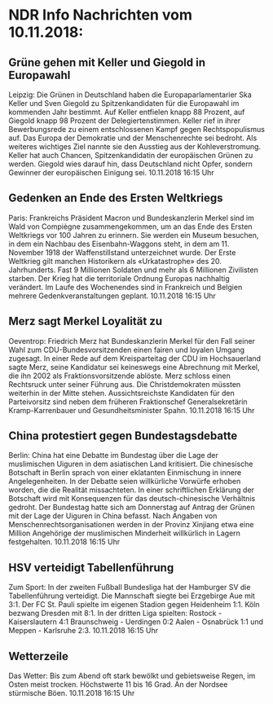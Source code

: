 # NDR Info Nachrichten vom 10.11.2018:


## Grüne gehen mit Keller und Giegold in Europawahl
Leipzig:	Die Grünen in Deutschland haben die Europaparlamentarier Ska Keller und Sven Giegold zu Spitzenkandidaten für die Europawahl im kommenden Jahr bestimmt. Auf Keller entfielen knapp 88 Prozent, auf Giegold knapp 98 Prozent der Delegiertenstimmen. Keller rief in ihrer Bewerbungsrede zu einem entschlossenen Kampf gegen Rechtspopulismus auf. Das Europa der Demokratie und der Menschenrechte sei bedroht. Als weiteres wichtiges Ziel nannte sie den Ausstieg aus der Kohleverstromung. Keller hat auch Chancen, Spitzenkandidatin der europäischen Grünen zu werden. Giegold wies darauf hin, dass Deutschland nicht Opfer, sondern Gewinner der europäischen Einigung sei. 10.11.2018 16:15 Uhr 

## Gedenken an Ende des Ersten Weltkriegs
Paris:	Frankreichs Präsident Macron und Bundeskanzlerin Merkel sind im Wald von Compiègne zusammengekommen, um an das Ende des Ersten Weltkriegs vor 100 Jahren zu erinnern. Sie werden ein Museum besuchen, in dem ein Nachbau des Eisenbahn-Waggons steht, in dem am 11. November 1918 der Waffenstillstand unterzeichnet wurde. Der Erste Weltkrieg gilt manchen Historikern als «Urkatastrophe» des 20. Jahrhunderts. Fast 9 Millionen Soldaten und mehr als 6 Millionen Zivilisten starben. Der Krieg hat die territoriale Ordnung Europas nachhaltig verändert. Im Laufe des Wochenendes sind in Frankreich und Belgien mehrere Gedenkveranstaltungen geplant. 10.11.2018 16:15 Uhr 

## Merz sagt Merkel Loyalität zu
Oeventrop:	Friedrich Merz hat Bundeskanzlerin Merkel für den Fall seiner Wahl zum CDU-Bundesvorsitzenden einen fairen und loyalen Umgang zugesagt. In einer Rede auf dem Kreisparteitag der CDU im Hochsauerland sagte Merz, seine Kandidatur sei keineswegs eine Abrechnung mit Merkel, die ihn 2002 als Fraktionsvorsitzende ablöste. Merz schloss einen Rechtsruck unter seiner Führung aus. Die Christdemokraten müssten weiterhin in der Mitte stehen. Aussichtsreichste Kandidaten für den Parteivorsitz sind neben dem früheren Fraktionschef Generalsekretärin Kramp-Karrenbauer und Gesundheitsminister Spahn. 10.11.2018 16:15 Uhr 

## China protestiert gegen Bundestagsdebatte
Berlin: China hat eine Debatte im Bundestag über die Lage der muslimischen Uiguren in dem asiatischen Land kritisiert. Die chinesische Botschaft in Berlin sprach von einer eklatanten Einmischung in innere Angelegenheiten. In der Debatte seien willkürliche Vorwürfe erhoben worden, die die Realität missachteten. In einer schriftlichen Erklärung der Botschaft wird mit Konsequenzen für das deutsch-chinesische Verhältnis gedroht. Der Bundestag hatte sich am Donnerstag auf Antrag der Grünen mit der Lage der Uiguren in China befasst. Nach Angaben von Menschenrechtsorganisationen werden in der Provinz Xinjiang etwa eine Million Angehörige der muslimischen Minderheit willkürlich in Lagern festgehalten. 10.11.2018 16:15 Uhr 

## HSV verteidigt Tabellenführung
Zum Sport: In der zweiten Fußball Bundesliga hat der Hamburger SV die Tabellenführung verteidigt. Die Mannschaft siegte bei Erzgebirge Aue mit 3:1. Der FC St. Pauli spielte im eigenen Stadion gegen Heidenheim 1:1. Köln bezwang Dresden mit 8:1. In der dritten Liga spielten:
Rostock - Kaiserslautern  4:1
Braunschweig - Uerdingen  0:2
Aalen - Osnabrück  1:1 und
Meppen - Karlsruhe  2:3. 10.11.2018 16:15 Uhr 

## Wetterzeile
Das Wetter: Bis zum Abend oft stark bewölkt und gebietsweise Regen, im Osten meist trocken. Höchstwerte 11 bis 16 Grad. An der Nordsee stürmische Böen. 10.11.2018 16:15 Uhr 
